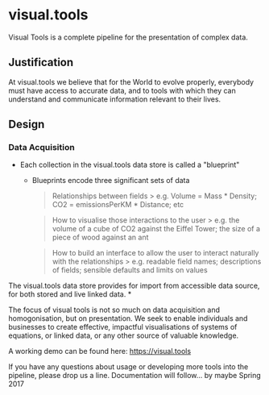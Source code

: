 # visual.tools

Visual Tools is a complete pipeline for the presentation of complex data.

## Justification

At visual.tools we believe that for the World to evolve properly, everybody must have access to accurate data, and to tools with which they can understand and communicate information relevant to their lives.

## Design
### Data Acquisition
* Each collection in the visual.tools data store is called a "blueprint"
  * Blueprints encode three significant sets of data
    > Relationships between fields
        > e.g. Volume = Mass * Density; CO2 = emissionsPerKM * Distance; etc
    
    > How to visualise those interactions to the user
        > e.g. the volume of a cube of CO2 against the Eiffel Tower; the size of a piece of wood against an ant
  
    > How to build an interface to allow the user to interact naturally with the relationships
        > e.g. readable field names; descriptions of fields; sensible defaults and limits on values
  
 
 
The visual.tools data store provides for import from accessible data source, for both stored and live linked data. 
* 

The focus of visual tools is not so much on data acquisition and homogonisation, but on presentation. We seek to enable individuals and businesses to create effective, impactful visualisations of systems of equations, or linked data, or any other source of valuable knowledge.

A working demo can be found here: https://visual.tools

If you have any questions about usage or developing more tools into the pipeline, please drop us a line. Documentation will follow... by maybe Spring 2017
